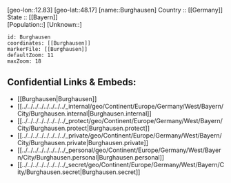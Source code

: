 ﻿---
location: [48.17,12.83] 
mapzoom: [7,12] 
mapmarker: city 
type: City
tags:
- geo/City


SpocWebEntityId: 29413
isDeleted: false
confidential: public

---
[geo-lon::12.83] 
[geo-lat::48.17] 
[name::Burghausen] 
Country :: [[Germany]]  
State :: [[Bayern]]  
[Population::] 
[Unknown::] 


```leaflet
id: Burghausen
coordinates: [[Burghausen]] 
markerFile: [[Burghausen]] 
defaultZoom: 11 
maxZoom: 18
```


## Confidential Links & Embeds: 
- [[Burghausen|Burghausen]]  
- [[../../../../../../../../_internal/geo/Continent/Europe/Germany/West/Bayern/City/Burghausen.internal|Burghausen.internal]] 
- [[../../../../../../../../_protect/geo/Continent/Europe/Germany/West/Bayern/City/Burghausen.protect|Burghausen.protect]] 
- [[../../../../../../../../_private/geo/Continent/Europe/Germany/West/Bayern/City/Burghausen.private|Burghausen.private]] 
- [[../../../../../../../../_personal/geo/Continent/Europe/Germany/West/Bayern/City/Burghausen.personal|Burghausen.personal]] 
- [[../../../../../../../../_secret/geo/Continent/Europe/Germany/West/Bayern/City/Burghausen.secret|Burghausen.secret]] 
